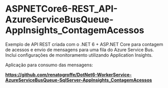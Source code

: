 # ASPNETCore6-REST_API-AzureServiceBusQueue-AppInsights_ContagemAcessos
Exemplo de API REST criada com o .NET 6 + ASP.NET Core para contagem de acessos e envio de mensagens para uma fila do Azure Service Bus. Inclui configurações de monitoramento utilizando Application Insights.

Aplicação para consumo das mensagens:

**https://github.com/renatogroffe/DotNet6-WorkerService-AzureServiceBusQueue-SqlServer-AppInsights_ContagemAcessos**